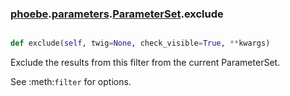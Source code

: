 ### [phoebe](phoebe.md).[parameters](parameters.md).[ParameterSet](ParameterSet.md).exclude

```py

def exclude(self, twig=None, check_visible=True, **kwargs)

```



Exclude the results from this filter from the current ParameterSet.

See :meth:`filter` for options.

